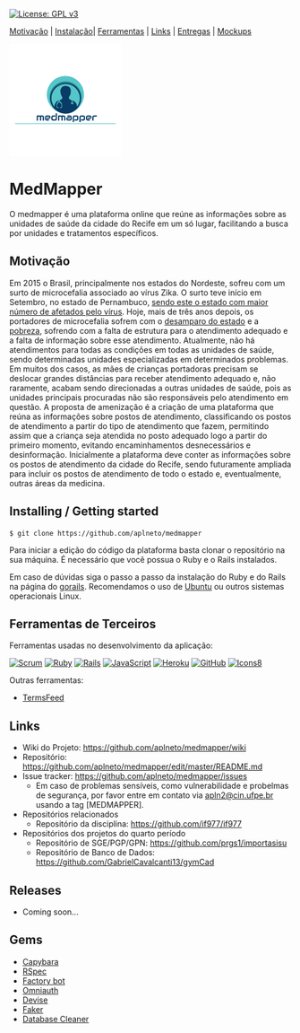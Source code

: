 [![License: GPL v3](https://img.shields.io/badge/License-GPLv3-blue.svg)](https://www.gnu.org/licenses/gpl-3.0)


 
[Motivação](#motivação) | [Instalação](#installing--getting-started)| 
[Ferramentas](#ferramentas-de-terceiros) | [Links](#links) | [Entregas](/docs/iterations.md) | [Mockups](/docs/mockups.md)

![Logo da plataforma](docs/idv/logotmp200x200.png "Logo do Projeto")

# MedMapper

O medmapper é uma plataforma online que reúne as informações sobre as
unidades de saúde da cidade do Recife em um só lugar, facilitando a busca
por unidades e tratamentos específicos.

## Motivação

Em 2015 o Brasil, principalmente nos estados do Nordeste, sofreu com um surto
de microcefalia associado ao vírus Zika. O surto teve início em Setembro, no
estado de Pernambuco, [sendo este o estado com maior número de afetados
pelo vírus](https://pt.wikipedia.org/wiki/Surto_de_microcefalia_no_Brasil).
Hoje, mais de três anos depois, os portadores de microcefalia sofrem com o
[desamparo do estado](
https://noticias.r7.com/saude/zika-diminui-mas-so-13-das-criancas-tem-assistencia-completa-17082018)
e a [pobreza](https://exame.abril.com.br/brasil/maioria-dos-bebes-com-microcefalia-sao-de-familias-pobres/),
sofrendo com a falta de estrutura para o atendimento adequado e a falta de
informação sobre esse atendimento. Atualmente, não há atendimentos para
todas as condições em todas as unidades de saúde, sendo determinadas unidades
especializadas em determinados problemas. Em muitos dos casos, as mães de
crianças portadoras precisam se deslocar grandes distâncias para receber
atendimento adequado e, não raramente, acabam sendo direcionadas a outras
unidades de saúde, pois as unidades principais procuradas não são
responsáveis pelo atendimento em questão.
A proposta de amenização é a criação de uma plataforma que reúna as informações
sobre postos de atendimento, classificando os postos de atendimento a partir do
tipo de atendimento que fazem, permitindo assim que a criança seja atendida no
posto adequado logo a partir do primeiro momento, evitando encaminhamentos
desnecessários e desinformação.
Inicialmente a plataforma deve conter as informações sobre os postos de atendimento
da cidade do Recife, sendo futuramente ampliada para incluir os postos de
atendimento de todo o estado e, eventualmente, outras áreas da medicina.


## Installing / Getting started

```shell
$ git clone https://github.com/aplneto/medmapper
```

Para iniciar a edição do código da plataforma basta clonar o repositório na
sua máquina. É necessário que você possua o Ruby e o Rails instalados.

Em caso de dúvidas siga o passo a passo da instalação do Ruby e do Rails
na página do [gorails](https://gorails.com/).
Recomendamos o uso de [Ubuntu](https://gorails.com/setup/ubuntu/16.04) ou
outros sistemas operacionais Linux.

## Ferramentas de Terceiros
<!--- Nessa sessão os ícones devem ser de tamanho 48px -->

Ferramentas usadas no desenvolvimento da aplicação:

[![Scrum](https://github.com/aplneto/medmapper/blob/master/docs/idv/scrum.png)](
https://www.scrumalliance.org/ "Scrum")
[![Ruby](https://img.icons8.com/color/48/000000/ruby-programming-language.png)](
https://www.ruby-lang.org/pt/ "Ruby")
[![Rails](https://github.com/aplneto/medmapper/blob/master/docs/idv/rails.png)](
https://rubyonrails.org/ "Ruby on Rails")
[![JavaScript](https://img.icons8.com/color/48/000000/javascript.png)](
https://www.javascript.com/ "JavaScript")
[![Heroku](https://img.icons8.com/color/48/000000/heroku.png)](
https://medmapper.herokuapp.com/ "Heroku")
[![GitHub](https://img.icons8.com/metro/48/000000/github.png)](
https://github.com/ "GitHub")
[![Icons8](https://img.icons8.com/color/48/000000/icons8-logo.png)](
https://icons8.com.br/icons "icons8")

Outras ferramentas:
- [TermsFeed](https://www.termsfeed.com/)


## Links

- Wiki do Projeto: https://github.com/aplneto/medmapper/wiki
- Repositório: https://github.com/aplneto/medmapper/edit/master/README.md
- Issue tracker: https://github.com/aplneto/medmapper/issues
  - Em caso de problemas sensíveis, como vulnerabilidade e probelmas de
  segurança, por favor entre em contato via apln2@cin.ufpe.br usando a tag
  [MEDMAPPER].
- Repositórios relacionados
  - Repositório da disciplina: https://github.com/if977/if977
- Repositórios dos projetos do quarto período
  - Repositório de SGE/PGP/GPN: https://github.com/prgs1/importasisu
  - Repositório de Banco de Dados: https://github.com/GabrielCavalcanti13/gymCad


## Releases

- Coming soon...

## Gems

- [Capybara](https://github.com/teamcapybara/capybara)
- [RSpec](https://github.com/rspec/rspec-rails)
- [Factory bot](https://github.com/thoughtbot/factory_bot)
- [Omniauth](https://github.com/omniauth/omniauth)
- [Devise](https://github.com/plataformatec/devise)
- [Faker](https://github.com/stympy/faker)
- [Database Cleaner](https://github.com/DatabaseCleaner/database_cleaner)
